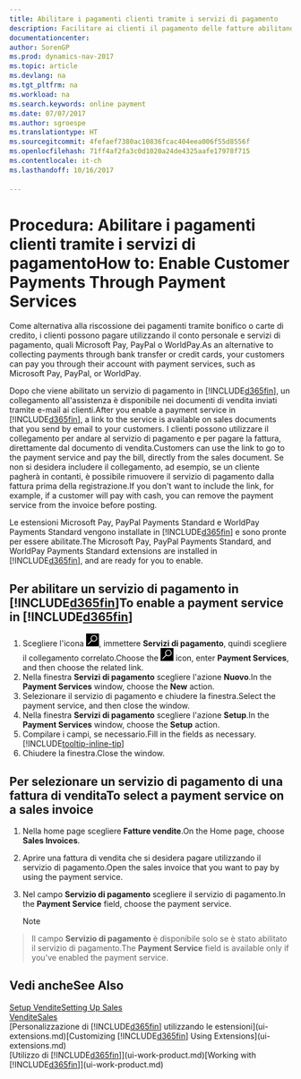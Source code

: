 ```yaml
---
title: Abilitare i pagamenti clienti tramite i servizi di pagamento
description: Facilitare ai clienti il pagamento delle fatture abilitando i servizi di pagamento.
documentationcenter: 
author: SorenGP
ms.prod: dynamics-nav-2017
ms.topic: article
ms.devlang: na
ms.tgt_pltfrm: na
ms.workload: na
ms.search.keywords: online payment
ms.date: 07/07/2017
ms.author: sgroespe
ms.translationtype: HT
ms.sourcegitcommit: 4fefaef7380ac10836fcac404eea006f55d8556f
ms.openlocfilehash: 71ff4af2fa3c0d1020a24de4325aafe17978f715
ms.contentlocale: it-ch
ms.lasthandoff: 10/16/2017

---
```

# <a name="how-to-enable-customer-payments-through-payment-services"></a><span data-ttu-id="dc34f-103">Procedura: Abilitare i pagamenti clienti tramite i servizi di pagamento</span><span class="sxs-lookup"><span data-stu-id="dc34f-103">How to: Enable Customer Payments Through Payment Services</span></span>
<span data-ttu-id="dc34f-104">Come alternativa alla riscossione dei pagamenti tramite bonifico o carte di credito, i clienti possono pagare utilizzando il conto personale e servizi di pagamento, quali Microsoft Pay, PayPal o WorldPay.</span><span class="sxs-lookup"><span data-stu-id="dc34f-104">As an alternative to collecting payments through bank transfer or credit cards, your customers can pay you through their account with payment services, such as Microsoft Pay, PayPal, or WorldPay.</span></span>  

<span data-ttu-id="dc34f-105">Dopo che viene abilitato un servizio di pagamento in [!INCLUDE[d365fin](includes/d365fin_md.md)], un collegamento all'assistenza è disponibile nei documenti di vendita inviati tramite e-mail ai clienti.</span><span class="sxs-lookup"><span data-stu-id="dc34f-105">After you enable a payment service in [!INCLUDE[d365fin](includes/d365fin_md.md)], a link to the service is available on sales documents that you send by email to your customers.</span></span> <span data-ttu-id="dc34f-106">I clienti possono utilizzare il collegamento per andare al servizio di pagamento e per pagare la fattura, direttamente dal documento di vendita.</span><span class="sxs-lookup"><span data-stu-id="dc34f-106">Customers can use the link to go to the payment service and pay the bill, directly from the sales document.</span></span> <span data-ttu-id="dc34f-107">Se non si desidera includere il collegamento, ad esempio, se un cliente pagherà in contanti, è possibile rimuovere il servizio di pagamento dalla fattura prima della registrazione.</span><span class="sxs-lookup"><span data-stu-id="dc34f-107">If you don't want to include the link, for example, if a customer will pay with cash, you can remove the payment service from the invoice before posting.</span></span>  

<span data-ttu-id="dc34f-108">Le estensioni Microsoft Pay, PayPal Payments Standard e WorldPay Payments Standard vengono installate in [!INCLUDE[d365fin](includes/d365fin_md.md)] e sono pronte per essere abilitate.</span><span class="sxs-lookup"><span data-stu-id="dc34f-108">The Microsoft Pay, PayPal Payments Standard, and WorldPay Payments Standard extensions are installed in [!INCLUDE[d365fin](includes/d365fin_md.md)], and are ready for you to enable.</span></span>  

## <a name="to-enable-a-payment-service-in-included365finincludesd365finmdmd"></a><span data-ttu-id="dc34f-109">Per abilitare un servizio di pagamento in [!INCLUDE[d365fin](includes/d365fin_md.md)]</span><span class="sxs-lookup"><span data-stu-id="dc34f-109">To enable a payment service in [!INCLUDE[d365fin](includes/d365fin_md.md)]</span></span>
1. <span data-ttu-id="dc34f-110">Scegliere l'icona ![Cerca pagina o report](media/ui-search/search_small.png "icona Cerca pagina o report"), immettere **Servizi di pagamento**, quindi scegliere il collegamento correlato.</span><span class="sxs-lookup"><span data-stu-id="dc34f-110">Choose the ![Search for Page or Report](media/ui-search/search_small.png "Search for Page or Report icon") icon, enter **Payment Services**, and then choose the related link.</span></span>  
2. <span data-ttu-id="dc34f-111">Nella finestra **Servizi di pagamento** scegliere l'azione **Nuovo**.</span><span class="sxs-lookup"><span data-stu-id="dc34f-111">In the **Payment Services** window, choose the **New** action.</span></span>  
3. <span data-ttu-id="dc34f-112">Selezionare il servizio di pagamento e chiudere la finestra.</span><span class="sxs-lookup"><span data-stu-id="dc34f-112">Select the payment service, and then close the window.</span></span>  
4. <span data-ttu-id="dc34f-113">Nella finestra **Servizi di pagamento** scegliere l'azione **Setup**.</span><span class="sxs-lookup"><span data-stu-id="dc34f-113">In the **Payment Services** window, choose the **Setup** action.</span></span>  
5. <span data-ttu-id="dc34f-114">Compilare i campi, se necessario.</span><span class="sxs-lookup"><span data-stu-id="dc34f-114">Fill in the fields as necessary.</span></span> [!INCLUDE[tooltip-inline-tip](includes/tooltip-inline-tip_md.md)]  
6. <span data-ttu-id="dc34f-115">Chiudere la finestra.</span><span class="sxs-lookup"><span data-stu-id="dc34f-115">Close the window.</span></span>  

## <a name="to-select-a-payment-service-on-a-sales-invoice"></a><span data-ttu-id="dc34f-116">Per selezionare un servizio di pagamento di una fattura di vendita</span><span class="sxs-lookup"><span data-stu-id="dc34f-116">To select a payment service on a sales invoice</span></span>
1. <span data-ttu-id="dc34f-117">Nella home page scegliere **Fatture vendite**.</span><span class="sxs-lookup"><span data-stu-id="dc34f-117">On the Home page, choose **Sales Invoices**.</span></span>  
2. <span data-ttu-id="dc34f-118">Aprire una fattura di vendita che si desidera pagare utilizzando il servizio di pagamento.</span><span class="sxs-lookup"><span data-stu-id="dc34f-118">Open the sales invoice that you want to pay by using the payment service.</span></span>  
3. <span data-ttu-id="dc34f-119">Nel campo **Servizio di pagamento** scegliere il servizio di pagamento.</span><span class="sxs-lookup"><span data-stu-id="dc34f-119">In the **Payment Service** field, choose the payment service.</span></span>  

    > [!NOTE]  
>   <span data-ttu-id="dc34f-120">Il campo **Servizio di pagamento** è disponibile solo se è stato abilitato il servizio di pagamento.</span><span class="sxs-lookup"><span data-stu-id="dc34f-120">The **Payment Service** field is available only if you've enabled the payment service.</span></span>  

## <a name="see-also"></a><span data-ttu-id="dc34f-121">Vedi anche</span><span class="sxs-lookup"><span data-stu-id="dc34f-121">See Also</span></span>  
[<span data-ttu-id="dc34f-122">Setup Vendite</span><span class="sxs-lookup"><span data-stu-id="dc34f-122">Setting Up Sales</span></span>](sales-setup-sales.md)  
[<span data-ttu-id="dc34f-123">Vendite</span><span class="sxs-lookup"><span data-stu-id="dc34f-123">Sales</span></span>](sales-manage-sales.md)  
<span data-ttu-id="dc34f-124">[Personalizzazione di [!INCLUDE[d365fin](includes/d365fin_md.md)] utilizzando le estensioni](ui-extensions.md)</span><span class="sxs-lookup"><span data-stu-id="dc34f-124">[Customizing [!INCLUDE[d365fin](includes/d365fin_md.md)] Using Extensions](ui-extensions.md)</span></span>  
<span data-ttu-id="dc34f-125">[Utilizzo di [!INCLUDE[d365fin](includes/d365fin_md.md)]](ui-work-product.md)</span><span class="sxs-lookup"><span data-stu-id="dc34f-125">[Working with [!INCLUDE[d365fin](includes/d365fin_md.md)]](ui-work-product.md)</span></span>  

